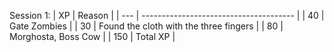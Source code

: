 Session 1:
| XP  | Reason                                 |
| --- | -------------------------------------- |
| 40  | Gate Zombies                           |
| 30  | Found the cloth with the three fingers |
| 80  | Morghosta, Boss Cow                    |
| 150 | Total XP                               |
<!-- TBLFM: @>$1=sum(@I..@-1) -->

